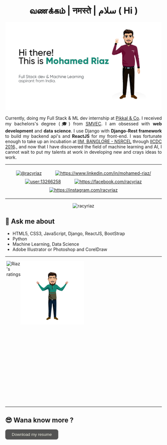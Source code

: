 <h1 align="center"> வணக்கம் | नमस्ते | سلام ( Hi ) </h1>

![](./github_cover_page.jpg)
<p style='text-align:justify; text-justify: inter-word'>
Currently, doing my Full Stack & ML dev internship at <a href="https://www.pikkal.com/">Pikkal & Co</a>. I received my bachelors's degree (🎓) from <a href="https://smvec.ac.in/">SMVEC</a>. I am obsessed with <b>web development</b> and <b>data science</b>. I use Django with <b>Django-Rest framework</b> to build my backend api's and <b>ReactJS</b> for my front-end. I was fortunate enough to take up an incubation at <a href="https://www.nsrcel.org/">IIM, BANGLORE - NSRCEL</a> through <a href="https://innovate.mygov.in/india-innovation-challenge-design-contest">IICDC 2016</a>., and now that I have discovered the field of machine learning and AI, I cannot wait to put my talents at work in developing new and crays ideas to work.</p>
<hr />

<p align=center>
<a href="https://twitter.com/@racyriaz" target="blank"><img style="margin:5px 20px;" align="center" src="https://cdn.jsdelivr.net/npm/simple-icons@3.0.1/icons/twitter.svg" alt="@racyriaz" height="25" width="25" /></a>
<a href="https://linkedin.com/in/https://www.linkedin.com/in/mohamed-riaz/" target="blank"><img style="margin:5px 20px;" align="center" src="https://cdn.jsdelivr.net/npm/simple-icons@3.0.1/icons/linkedin.svg" alt="https://www.linkedin.com/in/mohamed-riaz/" height="25" width="25" /></a>
<a href="https://stackoverflow.com/users/user:13266258" target="blank"><img align="center" style="margin:5px 20px;" src="https://cdn.jsdelivr.net/npm/simple-icons@3.0.1/icons/stackoverflow.svg" alt="user:13266258" height="25" width="25" /></a>
<a href="https://fb.com/https://facebook.com/racyriaz" target="blank"><img align="center" style="margin:5px 20px;" src="https://cdn.jsdelivr.net/npm/simple-icons@3.0.1/icons/facebook.svg" alt="https://facebook.com/racyriaz" height="25" width="25" /></a>
<a href="https://instagram.com/https://instagram.com/racyriaz" target="blank"><img align="center" style="margin:5px 20px;" src="https://cdn.jsdelivr.net/npm/simple-icons@3.0.1/icons/instagram.svg" alt="https://instagram.com/racyriaz" height="25" width="25" /></a>
</p>
<hr />
<p align="center"> <img src="https://komarev.com/ghpvc/?username=racyriaz" alt="racyriaz" /> </p>

## 💬 **Ask me about**
  - HTML5, CSS3, JavaScript, Django, ReactJS, BootStrap
  - Python
  - Machine Learning, Data Science
  - Adobe Illustrator or Photoshop and CorelDraw
<hr />

<div style="display:flex; flex-direction:row;">
  <div style="display:flex;">&nbsp;<img align="left" src="https://github-readme-stats.vercel.app/api?username=racyriaz&show_icons=true" alt="Riaz's ratings" /></div>
  <div style="display:flex;"><img align="right" style="width:auto; height:45%;" src="./eyes%20closed%20blue%20t.png" alt="smiling emoji of riaz"></img></div>
</div>
<hr />

## 😎 Wana know more ?
<a href="./mohamed_riaz_2021.pdf"><button type="submit" style="border-radius:0.45rem; border:1px solid gray; padding:0.5rem 1.25rem; color:#EEEEE1; background-color:#535353; cursor: pointer;">Download my resume</button></a>